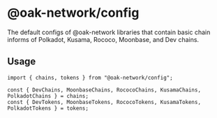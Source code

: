 # @oak-network/config
The default configs of @oak-network libraries that contain basic chain informs of Polkadot, Kusama, Rococo, Moonbase, and Dev chains.

## Usage
```
import { chains, tokens } from "@oak-network/config";

const { DevChains, MoonbaseChains, RococoChains, KusamaChains, PolkadotChains } = chains;
const { DevTokens, MoonbaseTokens, RococoTokens, KusamaTokens, PolkadotTokens } = tokens;

```